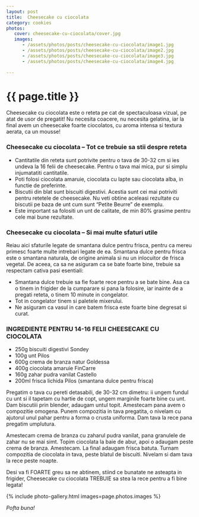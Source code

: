```yaml
---
layout: post
title:  Cheesecake cu ciocolata
category: cookies
photos:
   cover: cheesecake-cu-ciocolata/cover.jpg
   images:
      - /assets/photos/posts/cheesecake-cu-ciocolata/image1.jpg
      - /assets/photos/posts/cheesecake-cu-ciocolata/image2.jpg
      - /assets/photos/posts/cheesecake-cu-ciocolata/image3.jpg
      - /assets/photos/posts/cheesecake-cu-ciocolata/image4.jpg
      
---
```


# {{ page.title }}

Cheesecake cu ciocolata este o reteta pe cat de spectaculoasa vizual, pe atat de usor de pregatit! Nu necesita coacere, nu necesita gelatina, iar la final avem un cheesecake foarte ciocolatos, cu aroma intensa si textura aerata, ca un mousse!

### **Cheesecake cu ciocolata – Tot ce trebuie sa stii despre reteta**
- Cantitatile din reteta sunt potrivite pentru o tava de 30-32 cm si ies undeva la 16 felii de cheesecake. Pentru o tava mai mica, pur si simplu injumatatiti cantitatile.
- Poti folosi ciocolata amaruie, ciocolata cu lapte sau ciocolata alba, in functie de preferinte.
- Biscutii din blat sunt biscuiti digestivi. Acestia sunt cei mai potriviti pentru retetele de cheesecake. Nu veti obtine aceleasi rezultate cu biscutii pe baza de unt cum sunt “Petite Beurre” de exemplu.
- Este important sa folositi un unt de calitate, de min 80% grasime pentru cele mai bune rezultate.

### **Cheesecake cu ciocolata – Si mai multe sfaturi utile**

Reiau aici sfaturile legate de smantana dulce pentru frisca, pentru ca mereu primesc foarte multe intrebari legate de ea. Smantana dulce pentru frisca este o smantana naturala, de origine animala si nu un inlocuitor de frisca vegetal. De aceea, ca sa ne asiguram ca se bate foarte bine, trebuie sa respectam cativa pasi esentiali:

- Smantana dulce trebuie sa fie foarte rece pentru a se bate bine. Asa ca o tinem in frigider de la cumparare si pana la folosire, iar inainte de a pregati reteta, o tinem 10 minute in congelator.
- Tot in congelator tinem si paletele mixerului.
- Ne asiguram ca vasul in care batem frisca este foarte bine degresat si curat.

### **INGREDIENTE PENTRU 14-16 FELII CHEESECAKE CU CIOCOLATA**

- 250g biscuiti digestivi Sondey
- 100g unt Pilos
- 600g crema de branza natur Goldessa
- 400g ciocolata amaruie FinCarre
- 160g zahar pudra vanilat Castello
- 200ml frisca lichida Pilos (smantana dulce pentru frisca)

Pregatim o tava cu pereti detasabili, de 30-32 cm dimetru: ii ungem fundul cu unt si il tapetam cu hartie de copt, ungem marginile foarte bine cu unt. Dam biscutiii prin blender, adaugam untul topit. Amestecam pana avem o compozitie omogena. Punem compozitia in tava pregatita, o nivelam cu ajutorul unul pahar pentru a forma o crusta uniforma. Dam tava la rece pana pregatim umplutura.

Amestecam crema de branza cu zaharul pudra vanilat, pana granulele de zahar nu se mai simt. Topim ciocolata la baie de abur, apoi o adaugam peste crema de branza. Amestecam. La final adaugam frisca batuta. Turnam compozitia de ciocolata in tava, peste blatul de biscuiti. Nivelam si dam tava la rece peste noapte.

Desi va fi FOARTE greu sa ne abtinem, stiind ce bunatate ne asteapta in frigider, Cheesecake cu ciocolata TREBUIE sa stea la rece pentru a fi bine legata!

{% include photo-gallery.html images=page.photos.images %}

*Pofta buna!*